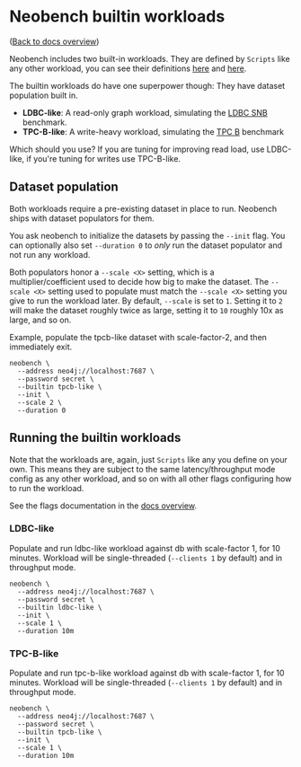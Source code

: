 # Neobench builtin workloads

([Back to docs overview](overview.md))

Neobench includes two built-in workloads. 
They are defined by `Scripts` like any other workload, you can see their definitions [here](../pkg/neobench/builtin/ldbc_like.go) and [here](../pkg/neobench/builtin/tpcb_like.go).

The builtin workloads do have one superpower though: They have dataset population built in.

- **LDBC-like**: A read-only graph workload, simulating the [LDBC SNB](https://ldbcouncil.org/benchmarks/snb/) benchmark.
- **TPC-B-like**: A write-heavy workload, simulating the [TPC B](http://tpc.org/tpcb/default5.asp) benchmark

Which should you use? If you are tuning for improving read load, use LDBC-like, if you're tuning for writes use TPC-B-like.

## Dataset population

Both workloads require a pre-existing dataset in place to run. 
Neobench ships with dataset populators for them.

You ask neobench to initialize the datasets by passing the `--init` flag.
You can optionally also set `--duration 0` to *only* run the dataset populator and not run any workload.

Both populators honor a `--scale <X>` setting, which is a multiplier/coefficient used to decide how big to make the dataset.
The `--scale <X>` setting used to populate must match the `--scale <X>` setting you give to run the workload later.
By default, `--scale` is set to `1`. 
Setting it to `2` will make the dataset roughly twice as large, setting it to `10` roughly 10x as large, and so on.

Example, populate the tpcb-like dataset with scale-factor-2, and then immediately exit.

    neobench \
      --address neo4j://localhost:7687 \
      --password secret \
      --builtin tpcb-like \
      --init \
      --scale 2 \
      --duration 0
      
## Running the builtin workloads

Note that the workloads are, again, just `Scripts` like any you define on your own.
This means they are subject to the same latency/throughput mode config as any other workload, and so on with all other flags configuring how to run the workload.

See the flags documentation in the [docs overview](overview.md).

### LDBC-like

Populate and run ldbc-like workload against db with scale-factor 1, for 10 minutes.
Workload will be single-threaded (`--clients 1` by default) and in throughput mode.

    neobench \
      --address neo4j://localhost:7687 \
      --password secret \
      --builtin ldbc-like \
      --init \
      --scale 1 \
      --duration 10m

### TPC-B-like

Populate and run tpc-b-like workload against db with scale-factor 1, for 10 minutes.
Workload will be single-threaded (`--clients 1` by default) and in throughput mode.

    neobench \
      --address neo4j://localhost:7687 \
      --password secret \
      --builtin tpcb-like \
      --init \
      --scale 1 \
      --duration 10m
